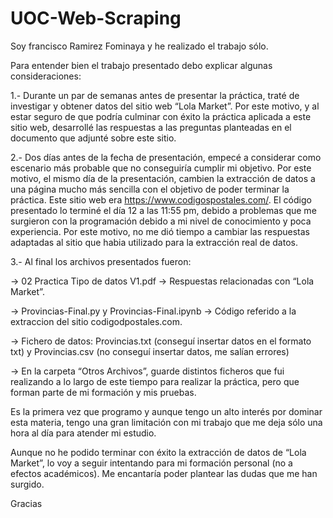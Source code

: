 # UOC-Web-Scraping
Soy francisco Ramirez Fominaya y he realizado el trabajo sólo.

Para entender bien el trabajo presentado debo explicar algunas consideraciones:

1.- Durante un par de semanas antes de presentar la práctica, traté de investigar y obtener datos del sitio web “Lola Market”. Por este motivo, y al estar seguro de que podría culminar con éxito la práctica aplicada a este sitio web, desarrollé las respuestas a las preguntas planteadas en el documento que adjunté sobre este sitio.

2.- Dos días antes de la fecha de presentación, empecé a considerar como escenario más probable que no conseguiría cumplir mi objetivo. Por este motivo, el mismo día de la presentación, cambien la extracción de datos a una página mucho más sencilla con el objetivo de poder terminar la práctica.   Este sitio web era https://www.codigospostales.com/. El código presentado lo terminé el día 12 a las 11:55 pm, debido a problemas que me surgieron con la programación debido a mi nivel de conocimiento y poca experiencia. Por este motivo, no me dió tiempo a cambiar las respuestas adaptadas al sitio que habia utilizado para la extracción real de datos.

3.- Al final los archivos presentados fueron:

-> 02 Practica Tipo de datos V1.pdf -> Respuestas relacionadas con “Lola Market”.

-> Provincias-Final.py  y Provincias-Final.ipynb -> Código referido a la extraccion del sitio codigodpostales.com.

-> Fichero de datos: Provincias.txt (conseguí insertar datos en el formato txt) y Provincias.csv (no conseguí insertar datos, me salían errores)

-> En la carpeta “Otros Archivos”, guarde distintos ficheros que fui realizando a lo largo de este tiempo para realizar la práctica, pero que forman parte de mi formación y mis pruebas.

Es la primera vez que programo y aunque tengo un alto interés por dominar esta materia, tengo una gran limitación con mi trabajo que me deja sólo una hora al día para atender mi estudio.

Aunque no he podido terminar con éxito la extracción de datos de “Lola Market”, lo voy a seguir intentando para mi formación personal (no a efectos académicos). Me encantaría poder plantear las dudas que me han surgido.

Gracias
